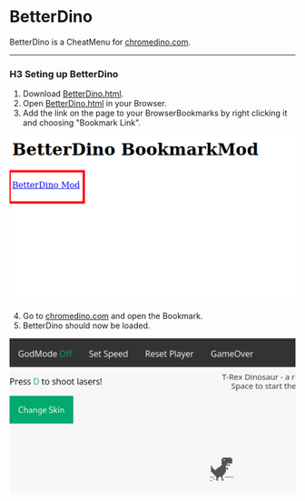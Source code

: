 # BetterDino

BetterDino is a CheatMenu for [chromedino.com](https://chromedino.com/).

---

### H3 Seting up BetterDino

1. Download [BetterDino.html](https://github.com/iinsertNameHere/BetterDino/blob/main/BetterDino.html).
2. Open [BetterDino.html](https://github.com/iinsertNameHere/BetterDino/blob/main/BetterDino.html) in your Browser.
3. Add the link on the page to your BrowserBookmarks by right clicking it and choosing "Bookmark Link".

![Link Page](https://raw.githubusercontent.com/iinsertNameHere/BetterDino/main/link.png)

4. Go to [chromedino.com](https://chromedino.com/) and open the Bookmark.
5. BetterDino should now be loaded.

![Link Page](https://raw.githubusercontent.com/iinsertNameHere/BetterDino/main/final.png)
